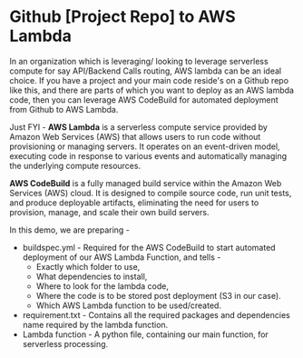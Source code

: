 # Github [Project Repo] to AWS Lambda

In an organization which is leveraging/ looking to leverage serverless compute for say API/Backend Calls routing, AWS lambda can be an ideal choice.
If you have a project and your main code reside's on a Github repo like this, and there are parts of which you want to deploy as an AWS lambda code, then 
you can leverage AWS CodeBuild for automated deployment from Github to AWS Lambda. 

Just FYI - 
**AWS Lambda** is a serverless compute service provided by Amazon Web Services (AWS) that allows users to run code without provisioning or managing servers. It operates on an event-driven model, executing code in response to various events and automatically managing the underlying compute resources.

**AWS CodeBuild** is a fully managed build service within the Amazon Web Services (AWS) cloud. It is designed to compile source code, run unit tests, and produce deployable artifacts, eliminating the need for users to provision, manage, and scale their own build servers.

In this demo, we are preparing - 
 - buildspec.yml - Required for the AWS CodeBuild to start automated deployment of our AWS Lambda Function, and tells -
      - Exactly which folder to use,
      - What dependencies to install,
      - Where to look for the lambda code,
      - Where the code is to be stored post deployment (S3 in our case).
      - Which AWS Lambda function to be used/created.
 - requirement.txt - Contains all the required packages and dependencies name required by the lambda function.
 - Lambda function - A python file, containing our main function, for serverless processing.
